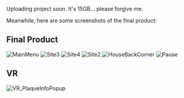 Uploading project soon. It's 15GB... please forgive me.

Meanwhile, here are some screenshots of the final product:

## Final Product
![MainMenu](https://github.com/user-attachments/assets/59df1c2f-f4d0-4546-b39d-1af4b2f28150)
![Site3](https://github.com/user-attachments/assets/a9242392-8a40-4976-b318-e71c04f30540)
![Site4](https://github.com/user-attachments/assets/55375da7-ebc9-4d04-8894-77a440877575)
![Site2](https://github.com/user-attachments/assets/b9483980-5245-49b5-b275-e11bd727fad2)
![HouseBackCorner](https://github.com/user-attachments/assets/ba119c6e-a807-4921-88ee-0b3dc1c5bb74)
![Pause](https://github.com/user-attachments/assets/371a7494-4c2c-4a25-ae0b-c2027598b09a)

## VR 
![VR_PlaqueInfoPopup](https://github.com/user-attachments/assets/0a21f433-bc76-4f09-9ae6-83c9fa162102)
